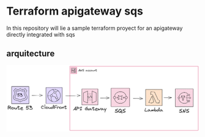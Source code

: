 # Terraform apigateway sqs

In this repository will lie a sample terraform proyect for an apigateway directly integrated with sqs

## arquitecture

![arquitecture](.files/arquitecture.png)